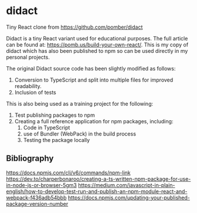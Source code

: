 # didact
Tiny React clone from https://github.com/pomber/didact

Didact is a tiny React variant used for educational purposes. The full article can be found at: https://pomb.us/build-your-own-react/. This is my copy of didact which has also been published to npm so can be used directly in my personal projects.

The original Didact source code has been slightly modified as follows:
1. Conversion to TypeScript and split into multiple files for improved readability.
2. Inclusion of tests

This is also being used as a training project for the following:
1. Test publishing packages to npm
2. Creating a full reference application for npm packages, including:
   1. Code in TypeScript
   2. use of Bundler (WebPack) in the build process
   3. Testing the package locally

## Bibliography
https://docs.npmjs.com/cli/v6/commands/npm-link
https://dev.to/charperbonaroo/creating-a-ts-written-npm-package-for-use-in-node-js-or-browser-5gm3
https://medium.com/javascript-in-plain-english/how-to-develop-test-run-and-publish-an-npm-module-react-and-webpack-f436adb54bbb
https://docs.npmjs.com/updating-your-published-package-version-number

